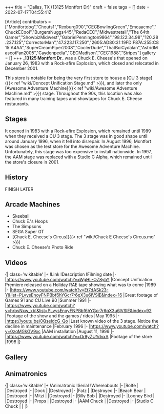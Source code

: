 +++
title = "Dallas, TX (13125 Montfort Dr)"
draft = false
tags = []
date = 2022-07-17T04:55:41Z

[Article]
contributors = ["Montfortdog","Chouts1","Rexburg090","CECBowlingGreen","Emcaacme","ChuckECool","BurgersNuggs445","RedaCEC","Midwestretail","The 64th Gamer","ShowbizMidwest","GabrielPennington9864","98.122.34.98","120.28.237.125","CorrectorMan","47.223.117.250","2605:AD80:31:19FD:F87A:255:C815:A4AA","SuperCreamPiper2008","CoolerDude","ThatBoiCydalan","AstridMascotFan2005","Caydenpedia","CECMadison","CEC1988","Stripes"]
gallery = []
+++
**_13125 Montfort Dr**_ was a Chuck E. Cheese's that opened on January 26, 1983 with a Rock-afire Explosion, which closed and relocated in December 2001.

This store is notable for being the very first store to house a [CU 3 stage]({{< ref "wiki/Concept Unification Stage.md" >}}), and later the only [Awesome Adventure Machine]({{< ref "wiki/Awesome Adventure Machine.md" >}}) stage. Throughout the 90s, this location was also featured in many training tapes and showtapes for Chuck E. Cheese restaurants.

## Stages ##
It opened in 1983 with a Rock-afire Explosion, which remained until 1989 when they received a CU 3 stage.  The 3 stage was in good shape until around January 1996, when it fell into disrepair. In August 1996, Montfort was chosen as the test store for the Awesome Adventure Machine. Unfortunately, this stage was too expensive to install nationwide. In 1997, the AAM stage was replaced with a Studio C Alpha, which remained until the store's closure in 2001.

## History ##
FINISH LATER

## Arcade Machines ##

* Skeeball
* Chuck E.'s Hoops
* The Simpsons
* SEGA Super GT
* [Chuck E. Cheese's Circus]({{< ref "wiki/Chuck E Cheese's Circus.md" >}})
* Chuck E. Cheese's Photo Ride

## Videos ##
{| class='wikitable'
|+
!Link
!Description
!Filming date
|-
|https://www.youtube.com/watch?v=WgHL-OZ8ybY
|Concept Unification Premiere released on a Holiday RAE tape showing what was to come
|1989
|-
|https://www.youtube.com/watch?v=Et7dASk23-Y&list=PLvysEnoyFNPBbf6hYGcr7r6qX3u6lVSlE&index=16
|Great footage of Games 91 and CU Live 90
|Summer 1991
|-
|https://www.youtube.com/watch?v=hrbvNxw_xbI&list=PLvysEnoyFNPBbf6hYGcr7r6qX3u6lVSlE&index=92
|Footage of the show and the games / rides
|May 1995
|-
|https://youtu.be/0QseidcG-Qo
|Last known video of the 3 stage. Notice the decline in maintenance
|February 1996
|-
|https://www.youtube.com/watch?v=0zqMGkGV9xc
|AAM installation
|August 11, 1996
|-
|https://www.youtube.com/watch?v=Or8yZUYdvxA
|Footage of the store
|1998
|}

## Gallery ##

## Animatronics ##
{| class='wikitable'
|+
!Animatronic
!Serial
!Whereabouts
|-
|Rolfe
|
|Destroyed
|-
|Dook
|
|Destroyed
|-
|Fatz
|
|Destroyed
|-
|Beach Bear
|
|Destroyed
|-
|Mitzi
|
|Destroyed
|-
|Billy Bob
|
|Destroyed
|-
|Looney Bird
|
|Destroyed
|-
|Props
|
|Destroyed
|-
|AAM Chuck
|
|Destroyed
|-
|Studio C Chuck
|
|
|}